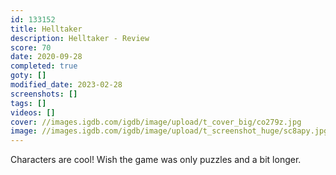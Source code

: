 ```yaml
---
id: 133152
title: Helltaker
description: Helltaker - Review
score: 70
date: 2020-09-28
completed: true
goty: []
modified_date: 2023-02-28
screenshots: []
tags: []
videos: []
cover: //images.igdb.com/igdb/image/upload/t_cover_big/co279z.jpg
image: //images.igdb.com/igdb/image/upload/t_screenshot_huge/sc8apy.jpg
---
```

Characters are cool! Wish the game was only puzzles and a bit longer.